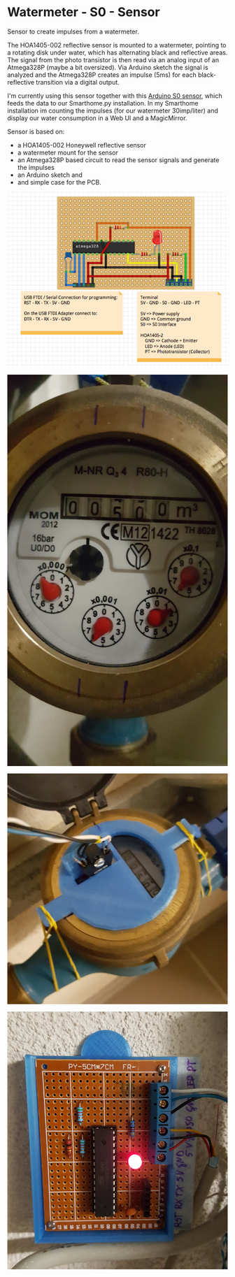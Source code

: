 # Watermeter - S0 - Sensor

Sensor to create impulses from a watermeter.

The HOA1405-002 reflective sensor is mounted to a watermeter, pointing to a rotating disk under water, which has alternating black and reflective areas. The signal from the photo transistor is then read via an analog input of an Atmega328P (maybe a bit oversized). Via Arduino sketch the signal is analyzed and the Atmega328P creates an impulse (5ms) for each black-reflective transition via a digital output.

I'm currently using this sensor together with this [Arduino S0 sensor](https://github.com/mtiews/arduino-s0-sensor), which feeds the data to our Smarthome.py installation. In my Smarthome installation im counting the impulses (for our watermeter 30imp/liter) and display our water consumption in a Web UI and a MagicMirror.

Sensor is based on:
* a HOA1405-002 Honeywell reflective sensor
* a watermeter mount for the sensor
* an Atmega328P based circuit to read the sensor signals and generate the impulses
* an Arduino sketch and
* and simple case for the PCB.

![Circuit](circuit/watermeter.png)

![Watermeter](assets/watermeter.jpg)

![Watermeter](assets/watermeter_with_sensor_1.jpg)

![PCB](assets/pcb.jpg)

